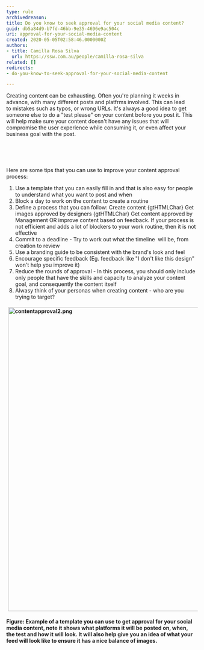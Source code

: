 ```yaml
---
type: rule
archivedreason: 
title: Do you know to seek approval for your social media content?
guid: db5a84d9-b7fd-46bb-9e35-4696e9ac504c
uri: approval-for-your-social-media-content
created: 2020-05-05T02:58:46.0000000Z
authors:
- title: Camilla Rosa Silva
  url: https://ssw.com.au/people/camilla-rosa-silva
related: []
redirects:
- do-you-know-to-seek-approval-for-your-social-media-content

---
```



​Creating content can be exhausting. Often you're planning it weeks in advance, with many different posts and platfrms involved. This can lead to&#160;mistakes&#160;such as typos, or wrong URLs. It's always a good idea to get someone else to do a&#160;&quot;test please&quot;&#160;on your content bofore you post it. This will help make sure your&#160;content doesn't have any issues that will compromise the user experience while consuming it, or even affect your business goal with the post.<br><div><br></div>
<br><excerpt class='endintro'></excerpt><br>
<p>​He​re are some tips that&#160;you can use to improve your content approval process&#58;</p><p></p><ol><li>Use a template that you can easily fill in and that is also easy for people to understand what you want to post and when<br></li><li>Block a day to work on the&#160;content ​to create a routine<br></li><li>Define a process that you can follow&#58; Create content {gtHTMLChar} Get images&#160;approved by designers {gtHTMLChar} Get content approved by Management OR improve content based on feedback.&#160;If your process is not efficient and adds a lot of blockers to your work routine, then it is not effective<br></li><li>Commit to&#160;a deadline - Try to work out what&#160;the timeline&#160; will be,&#160;from creation to review<br></li><li>Use a branding guide to be&#160;consistent&#160;with the brand's look&#160;and feel<br></li><li>Encourage specific feedback (Eg. feedback&#160;like&#160;&quot;I don't like this design&quot; won't help you improve it)<br></li><li>Reduce the&#160;rounds of approval - In this process, you should only include only people that have the skills and capacity to analyze your content goal, and consequently the content itself<br></li><li>Alwasy think of your personas when creating content - who are you trying to target?<br></li></ol><dl class="ssw15-rteElement-ImageArea"><strong><dl class="ssw15-rteElement-ImageArea"><strong><img src="/SiteAssets/approval-for-your-social-media-content/contentapproval2.png" alt="contentapproval2.png" style="margin&#58;5px;width&#58;808px;" /></strong></dl></strong><strong>Figure&#58; Example of a template you can use to get approval for your social media content, note it shows what platforms it will be posted on, when, the test and how it will look. It will also&#160;help give you an idea of what your feed will look like to ensure it has a nice balance of images.​</strong><br></dl><br><p></p>



